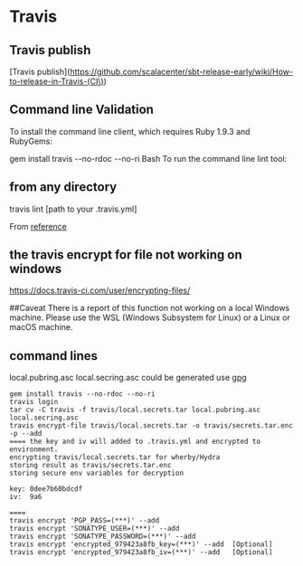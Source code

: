 Travis 
============
## Travis publish
[Travis publish](https://github.com/scalacenter/sbt-release-early/wiki/How-to-release-in-Travis-(CI\))

## Command line Validation
To install the command line client, which requires Ruby 1.9.3 and RubyGems:

gem install travis --no-rdoc --no-ri
Bash
To run the command line lint tool:

## from any directory
travis lint [path to your .travis.yml]


From [reference](https://support.travis-ci.com/hc/en-us/articles/115002904174-Validating-travis-yml-files)


## the travis encrypt for file not working on windows
https://docs.travis-ci.com/user/encrypting-files/

##Caveat 
There is a report of this function not working on a local Windows machine. Please use the WSL (Windows Subsystem for Linux) or a Linux or macOS machine.



## command lines
local.pubring.asc local.secring.asc could be generated use [gpg](https://github.com/scalacenter/sbt-release-early/wiki/How-to-create-a-gpg-key)
```
gem install travis --no-rdoc --no-ri
travis login
tar cv -C travis -f travis/local.secrets.tar local.pubring.asc local.secring.asc
travis encrypt-file travis/local.secrets.tar -o travis/secrets.tar.enc -p --add
==== the key and iv will added to .travis.yml and encrypted to environment.
encrypting travis/local.secrets.tar for wherby/Hydra
storing result as travis/secrets.tar.enc
storing secure env variables for decryption

key: 0dee7b60bdcdf
iv:  9a6

====
travis encrypt 'PGP_PASS=(***)' --add
travis encrypt 'SONATYPE_USER=(***)' --add
travis encrypt 'SONATYPE_PASSWORD=(***)' --add
travis encrypt 'encrypted_979423a8fb_key=(***)' --add  [Optional]
travis encrypt 'encrypted_979423a8fb_iv=(***)' --add   [Optional]

```
